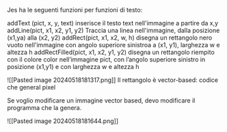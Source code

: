 Jes ha le seguenti funzioni per funzioni di testo:

addText (pict, x, y, text)
	inserisce il testo text nell'immagine a partire da x,y
addLine(pict, x1, x2, y1, y2)
	Traccia una linea nell'immagine, dalla posizione (x1,ya) alla (x2, y2)
addRect(pict, x1, x2, w, h)
	disegna un rettangolo nero vuoto nell'immagine con angolo superiore sinistroa a (x1, y1), larghezza w e altezza h
addRectFilled(pict, x1, x2, y1, y2)
	disegna un rettangolo riempito con il colore color nell’immagine pict, con l’angolo superiore sinistro in posizione (x1,y1) e con larghezza w e altezza h

![[Pasted image 20240518181317.png]]
Il rettangolo è vector-based: codice che general pixel

Se voglio modificare un immagine vector based, devo modificare il programma che la genera.

![[Pasted image 20240518181644.png]]